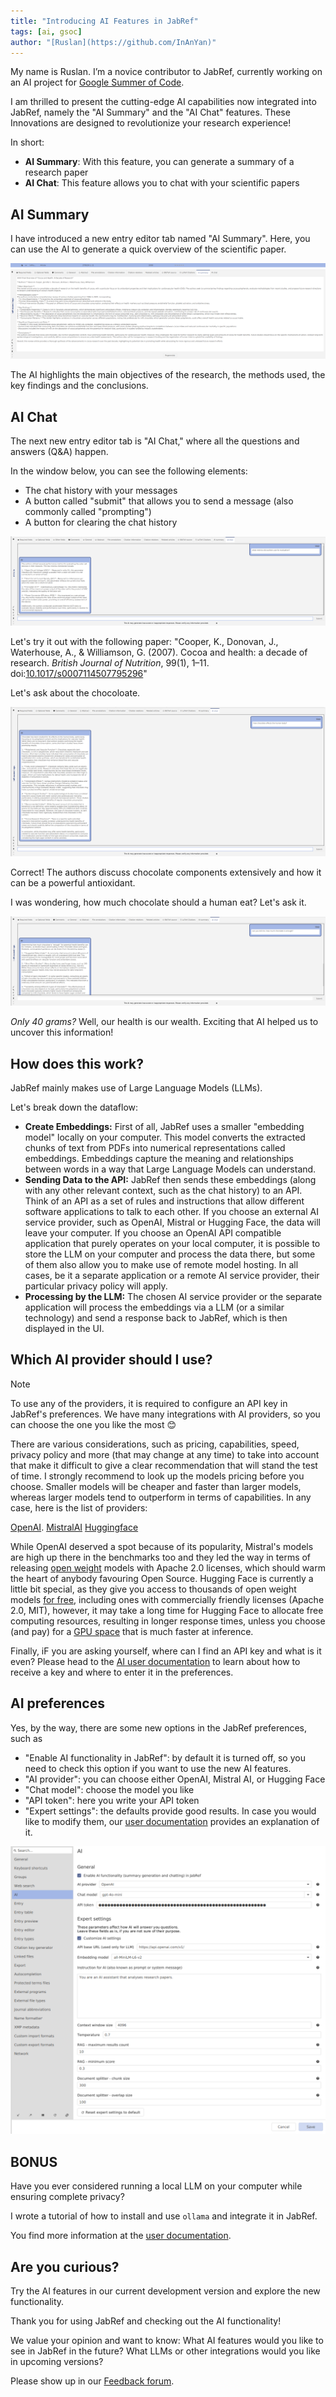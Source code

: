 ```yaml
---
title: "Introducing AI Features in JabRef"
tags: [ai, gsoc]
author: "[Ruslan](https://github.com/InAnYan)"
---
```


My name is Ruslan. I’m a novice contributor to JabRef, currently working on an AI project for [Google Summer of Code](https://summerofcode.withgoogle.com/).

﻿I am thrilled to present the cutting-edge AI capabilities now integrated into JabRef, namely the "AI Summary" and the "AI Chat" features. These Innovations are designed to revolutionize your research experience!

In short:

- **AI Summary**: With this feature, you can generate a summary of a research paper
- **AI Chat**: This feature allows you to chat with your scientific papers

## AI Summary

I have introduced a new entry editor tab named "AI Summary". Here, you can use the AI to generate a quick overview of the scientific paper.

![AI summary tab screenshot](../img/AiSummary.png)

The AI highlights the main objectives of the research, the methods used, the key findings and the conclusions.

## AI Chat

The next new entry editor tab is "AI Chat," where all the questions and answers (Q&A) happen.

In the window below, you can see the following elements:

- The chat history with your messages
- A button called "submit" that allows you to send a message (also commonly called "prompting")
- A button for clearing the chat history

![AI chat tab screenshot](../img/AiChat.png)


Let's try it out with the following paper: "Cooper, K., Donovan, J., Waterhouse, A., & Williamson, G. (2007). Cocoa and health: a decade of research. *British Journal of Nutrition*, 99(1), 1–11. doi:[10.1017/s0007114507795296](https://doi.org/10.1017/s0007114507795296)"

Let's ask about the chocoloate.

![AI first question and answer](../img/AiQuestion1.png)

Correct! The authors discuss chocolate components extensively and how it can be a powerful antioxidant.

I was wondering, how much chocolate should a human eat? Let's ask it.

![AI second question and answer](../img/AiQuestion2.png)

*Only 40 grams?* Well, our health is our wealth. Exciting that AI helped us to uncover this information!

## How does this work?

JabRef mainly makes use of Large Language Models (LLMs).

Let's break down the dataflow:

* **Create Embeddings:** First of all, JabRef uses a smaller "embedding model" locally on your computer. This model converts the extracted chunks of text from PDFs into numerical representations called embeddings. Embeddings capture the meaning and relationships between words in a way that Large Language Models can understand.
* **Sending Data to the API:**  JabRef then sends these embeddings (along with any other relevant context, such as the chat history) to an API. Think of an API as a set of rules and instructions that allow different software applications to talk to each other. If you choose an external AI service provider, such as OpenAI, Mistral or Hugging Face, the data will leave your computer. If you choose an OpenAI API compatible application that purely operates on your local computer, it is possible to store the LLM on your computer and process the data there, but some of them also allow you to make use of remote model hosting. In all cases, be it a separate application or a remote AI service provider, their particular privacy policy will apply.
* **Processing by the LLM:** The chosen AI service provider or the separate application will process the embeddings via a LLM (or a similar technology) and send a response back to JabRef, which is then displayed in the UI.

## Which AI provider should I use?

> [!Note]
> To use any of the providers, it is required to configure an API key in JabRef's preferences.
We have many integrations with AI providers, so you can choose the one you like the most 😊 

There are various considerations, such as pricing, capabilities, speed, privacy policy and more (that may change at any time) to take into account that make it difficult to give a clear recommendation that will stand the test of time. I strongly recommend to look up the models pricing before you choose. Smaller models will be cheaper and faster than larger models, whereas larger models tend to outperform in terms of capabilities. In any case, here is the list of providers:

[OpenAI](https://platform.openai.com/docs/models).
[MistralAI](https://docs.mistral.ai/getting-started/models/)
[Huggingface](https://huggingface.co/models?pipeline_tag=text-generation&sort=trending)


While OpenAI deserved a spot because of its popularity, Mistral's models are high up there in the benchmarks too and they led the way in terms of releasing [open weight](https://github.com/Open-Weights/Definition) models with Apache 2.0 licenses, which should warm the heart of anybody favouring Open Source. Hugging Face is currently a little bit special, as they give you access to thousands of open weight models [for free](https://huggingface.co/docs/api-inference/index), including ones with commercially friendly licenses (Apache 2.0, MIT), however, it may take a long time for Hugging Face to allocate free computing resources, resulting in longer response times, unless you choose (and pay) for a [GPU space](https://huggingface.co/docs/hub/spaces-gpus) that is much faster at inference.

Finally, iF you are asking yourself, where can I find an API key and what is it even? Please head to the [AI user documentation](https://docs.jabref.org/ai/ai-providers-and-api-keys) to learn about how to receive a key and where to enter it in the preferences.

## AI preferences

Yes, by the way, there are some new options in the JabRef preferences, such as

- "Enable AI functionality in JabRef": by default it is turned off, so you need to check this option if you want to use the new AI features.
- "AI provider": you can choose either OpenAI, Mistral AI, or Hugging Face
- "Chat model": choose the model you like
- "API token": here you write your API token
- "Expert settings": the defaults provide good results. In case you would like to modify them, our [user documentation](https://docs.jabref.org/ai) provides an explanation of it.

![AI preferences](../img/AiPreferences.png)

## BONUS

Have you ever considered running a local LLM on your computer while ensuring complete privacy?

I wrote a tutorial of how to install and use `ollama` and integrate it in JabRef.

You find more information at the [user documentation](https://docs.jabref.org/ai/local-llm).

## Are you curious?

Try the AI features in our current development version and explore the new functionality.

Thank you for using JabRef and checking out the AI functionality!

We value your opinion and want to know: What AI features would you like to see in JabRef in the future? What LLMs or other integrations would you like in upcoming versions?

Please show up in our [Feedback forum](https://discourse.jabref.org/c/feedback/3).
